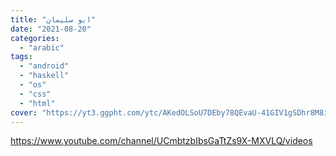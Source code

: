 ```yaml
---
title: "ابو سليمان"
date: "2021-08-20"
categories:
  - "arabic"
tags:
  - "android"
  - "haskell"
  - "os"
  - "css"
  - "html"
cover: "https://yt3.ggpht.com/ytc/AKedOLSoU7DEby78QEvaU-41GIV1gSDhr8M8iNiY5qgJj7U=s176-c-k-c0x00ffffff-no-rj"
---
```


https://www.youtube.com/channel/UCmbtzbIbsGaTtZs9X-MXVLQ/videos

